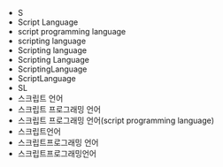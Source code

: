 ﻿- S
- Script Language
- script programming language
- scripting language
- Scripting language
- Scripting Language
- ScriptingLanguage
- ScriptLanguage
- SL
- 스크립트 언어
- 스크립트 프로그래밍 언어
- 스크립트 프로그래밍 언어(script programming language)
- 스크립트언어
- 스크립트프로그래밍 언어
- 스크립트프로그래밍언어
